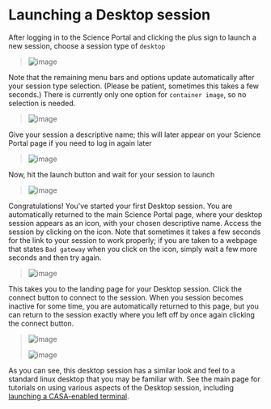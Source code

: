 # Launching a Desktop session 

After logging in to the Science Portal and clicking the plus sign to
launch a new session, choose a session type of `desktop`

> ![image](images/desktop/1_launch_desktop.png)

Note that the remaining menu bars and options update automatically after
your session type selection. (Please be patient, sometimes this takes a
few seconds.) There is currently only one option for `container
image`, so no selection is needed.

> ![image](images/desktop/2_select_container.png)

Give your session a descriptive name; this will later appear on your
Science Portal page if you need to log in again later

> ![image](images/desktop/3_choose_name.png)

Now, hit the launch button and wait for your session to launch

> ![image](images/desktop/4_launch.png)

Congratulations! You've started your first Desktop session. You are
automatically returned to the main Science Portal page, where your
desktop session appears as an icon, with your chosen descriptive name.
Access the session by clicking on the icon. Note that sometimes it takes
a few seconds for the link to your session to work properly; if you are
taken to a webpage that states `Bad gateway` when you click on the icon,
simply wait a few more seconds and then try again.

> ![image](images/desktop/5_active_desktop.png)

This takes you to the landing page for your Desktop session. Click the
connect button to connect to the session. When you session becomes
inactive for some time, you are automatically returned to this page, but
you can return to the session exactly where you left off by once again
clicking the connect button.

> ![image](images/desktop/6_connect_desktop.png)
>
> ![image](images/desktop/7_desktop_connected.png)

As you can see, this desktop session has a similar look and feel to a
standard linux desktop that you may be familiar with. See the main page
for tutorials on using various aspects of the Desktop session, including
[launching a CASA-enabled terminal](../ALMA_Desktop/start-casa.md).
